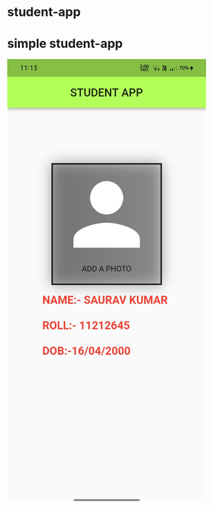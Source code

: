 # student-app
# simple student-app
![Screenshot](https://raw.githubusercontent.com/sauarv18/student-app/main/student%20app%20image.jpeg)
